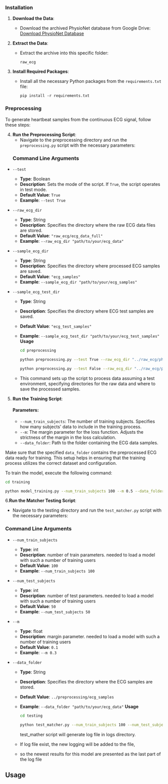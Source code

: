 
### Installation

1. **Download the Data**:
   - Download the archived PhysioNet database from Google Drive:
     [Download PhysioNet Database](https://drive.google.com/file/d/17cN3mV-858kjnptVi5Pwh7LKw1n1JG7Y/view?usp=drive_link)

2. **Extract the Data**:
   - Extract the archive into this specific folder:
     ```
     raw_ecg
     ```
3. **Install Required Packages**:
   - Install all the necessary Python packages from the `requirements.txt` file:
     ```
     pip install -r requirements.txt
     ```
### Preprocessing

To generate heartbeat samples from the continuous ECG signal, follow these steps:

4. **Run the Preprocessing Script**:
   - Navigate to the preprocessing directory and run the `preprocessing.py` script with the necessary parameters:
   ### Command Line Arguments

- `--test`
  - **Type**: Boolean
  - **Description**: Sets the mode of the script. If `True`, the script operates in test mode.
  - **Default Value**: `True`
  - **Example**: `--test True`

- `--raw_ecg_dir`
  - **Type**: String
  - **Description**: Specifies the directory where the raw ECG data files are stored.
  - **Default Value**: `"raw_ecg/ecg_data_full"`
  - **Example**: `--raw_ecg_dir "path/to/your/ecg_data"`

- `--sample_ecg_dir`
  - **Type**: String
  - **Description**: Specifies the directory where processed ECG samples are saved.
  - **Default Value**: `"ecg_samples"`
  - **Example**: `--sample_ecg_dir "path/to/your/ecg_samples"`

- `--sample_ecg_test_dir`
  - **Type**: String
  - **Description**: Specifies the directory where ECG test samples are saved.
  - **Default Value**: `"ecg_test_samples"`
  - **Example**: `--sample_ecg_test_dir "path/to/your/ecg_test_samples"`  
 **Usage**
     ```bash
     cd preprocessing
     ```
    
     ```bash
     python preprocessing.py --test True --raw_ecg_dir "../raw_ecg/physionet_ecg_data_full" --sample_ecg_dir "ecg_samples" --sample_ecg_test_dir "ecg_test_samples"
     ```
     
     ```bash
     python preprocessing.py --test False --raw_ecg_dir "../raw_ecg/physionet_ecg_data_full" --sample_ecg_dir "ecg_samples" --sample_ecg_test_dir "ecg_test_samples"
     ```

   - This command sets up the script to process data assuming a test environment, specifying directories for the raw data and where to save the processed samples.



5. **Run the Training Script**:
    #### Parameters:
   - `--num_train_subjects`: The number of training subjects. Specifies how many subjects' data to include in the training process.
   - `--m`: The margin parameter for the loss function. Adjusts the strictness of the margin in the loss calculation.
   - `--data_folder`: Path to the folder containing the ECG data samples.

Make sure that the specified `data_folder` contains the preprocessed ECG data ready for training. This setup helps in ensuring that the training process utilizes the correct dataset and configuration.

To train the model, execute the following command:

```bash
cd training
```
 
```bash
python model_training.py --num_train_subjects 100 --m 0.5 --data_folder "../preprocessing/ecg_samples"
```






6.**Run the Matcher Testing Script**:
   - Navigate to the testing directory and run the `test_matcher.py` script with the necessary parameters:
   ### Command Line Arguments

- `--num_train_subjects`
  - **Type**: int
  - **Description**: number of train parameters. needed to load a model with such a  number of training users
  - **Default Value**: `100`
  - **Example**: `--num_train_subjects 100`

- `--num_test_subjects `
  - **Type**: int
  - **Description**: number of test parameters. needed to load a model with such a  number of training users
  - **Default Value**: `50`
  - **Example**: `--num_test_subjects 50`
- `--m `
  - **Type**: float
  - **Description**: margin parameter. needed to load a model with such a  number of training users
  - **Default Value**: `0.1`
  - **Example**: `--m 0.3`
- `--data_folder`
  - **Type**: String
  - **Description**: Specifies the directory where the ECG samples are stored.
  - **Default Value**: `../preprocessing/ecg_samples`
  - **Example**: `--data_folder "path/to/your/ecg_data"`
 **Usage**
     ```bash
    cd testing  
    ```
     ```bash
    python test_matcher.py --num_train_subjects 100 --num_test_subjects 50 --m 0.5 --data_folder "../preprocessing/ecg_samples"
     ```
    
    test_mather script will generate log file in logs directory.  
  - If log file exist, the new logging will be added to the file,  
  - so the newest results for this model are presented as the last part of the log file







## Usage

